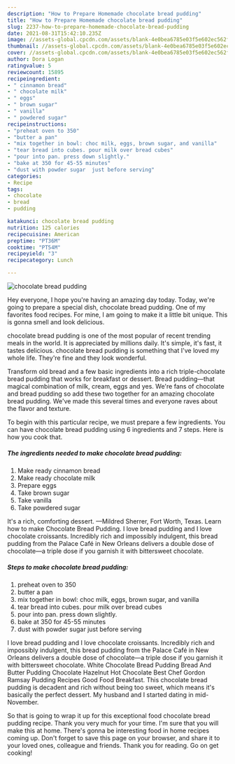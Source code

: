 ```yaml
---
description: "How to Prepare Homemade chocolate bread pudding"
title: "How to Prepare Homemade chocolate bread pudding"
slug: 2237-how-to-prepare-homemade-chocolate-bread-pudding
date: 2021-08-31T15:42:10.235Z
image: //assets-global.cpcdn.com/assets/blank-4e0bea6785e03f5e602ec562f230caae08da540cada707380b4fe1bbebba43da.png
thumbnail: //assets-global.cpcdn.com/assets/blank-4e0bea6785e03f5e602ec562f230caae08da540cada707380b4fe1bbebba43da.png
cover: //assets-global.cpcdn.com/assets/blank-4e0bea6785e03f5e602ec562f230caae08da540cada707380b4fe1bbebba43da.png
author: Dora Logan
ratingvalue: 5
reviewcount: 15895
recipeingredient:
- " cinnamon bread"
- " chocolate milk"
- " eggs"
- " brown sugar"
- " vanilla"
- " powdered sugar"
recipeinstructions:
- "preheat oven to 350"
- "butter a pan"
- "mix together in bowl: choc milk, eggs, brown sugar, and vanilla"
- "tear bread into cubes. pour milk over bread cubes"
- "pour into pan. press down slightly."
- "bake at 350 for 45-55 minutes"
- "dust with powder sugar  just before serving"
categories:
- Recipe
tags:
- chocolate
- bread
- pudding

katakunci: chocolate bread pudding 
nutrition: 125 calories
recipecuisine: American
preptime: "PT36M"
cooktime: "PT54M"
recipeyield: "3"
recipecategory: Lunch

---
```



![chocolate bread pudding](//assets-global.cpcdn.com/assets/blank-4e0bea6785e03f5e602ec562f230caae08da540cada707380b4fe1bbebba43da.png)

Hey everyone, I hope you're having an amazing day today. Today, we're going to prepare a special dish, chocolate bread pudding. One of my favorites food recipes. For mine, I am going to make it a little bit unique. This is gonna smell and look delicious.

chocolate bread pudding is one of the most popular of recent trending meals in the world. It is appreciated by millions daily. It's simple, it's fast, it tastes delicious. chocolate bread pudding is something that I've loved my whole life. They're fine and they look wonderful.

Transform old bread and a few basic ingredients into a rich triple-chocolate bread pudding that works for breakfast or dessert. Bread pudding—that magical combination of milk, cream, eggs and yes. We&#39;re fans of chocolate and bread pudding so add these two together for an amazing chocolate bread pudding. We&#39;ve made this several times and everyone raves about the flavor and texture.


To begin with this particular recipe, we must prepare a few ingredients. You can have chocolate bread pudding using 6 ingredients and 7 steps. Here is how you cook that.

<!--inarticleads1-->

##### The ingredients needed to make chocolate bread pudding:

1. Make ready  cinnamon bread
1. Make ready  chocolate milk
1. Prepare  eggs
1. Take  brown sugar
1. Take  vanilla
1. Take  powdered sugar


It&#39;s a rich, comforting dessert. —Mildred Sherrer, Fort Worth, Texas. Learn how to make Chocolate Bread Pudding. I love bread pudding and I love chocolate croissants. Incredibly rich and impossibly indulgent, this bread pudding from the Palace Café in New Orleans delivers a double dose of chocolate—a triple dose if you garnish it with bittersweet chocolate. 

<!--inarticleads2-->

##### Steps to make chocolate bread pudding:

1. preheat oven to 350
1. butter a pan
1. mix together in bowl: choc milk, eggs, brown sugar, and vanilla
1. tear bread into cubes. pour milk over bread cubes
1. pour into pan. press down slightly.
1. bake at 350 for 45-55 minutes
1. dust with powder sugar  just before serving


I love bread pudding and I love chocolate croissants. Incredibly rich and impossibly indulgent, this bread pudding from the Palace Café in New Orleans delivers a double dose of chocolate—a triple dose if you garnish it with bittersweet chocolate. White Chocolate Bread Pudding Bread And Butter Pudding Chocolate Hazelnut Hot Chocolate Best Chef Gordon Ramsay Pudding Recipes Good Food Breakfast. This chocolate bread pudding is decadent and rich without being too sweet, which means it&#39;s basically the perfect dessert. My husband and I started dating in mid-November. 

So that is going to wrap it up for this exceptional food chocolate bread pudding recipe. Thank you very much for your time. I'm sure that you will make this at home. There's gonna be interesting food in home recipes coming up. Don't forget to save this page on your browser, and share it to your loved ones, colleague and friends. Thank you for reading. Go on get cooking!
